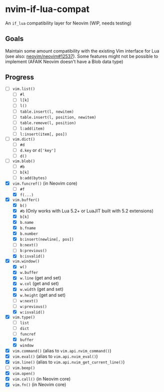 # nvim-if-lua-compat

An `if_lua` compatibility layer for Neovim (WIP, needs testing)

## Goals

Maintain some amount compatibility with the existing Vim interface for Lua (see also: [neovim/neovim#12537](https://github.com/neovim/neovim/issues/12537)). Some features might not be possible to implement (AFAIK Neovim doesn't have a Blob data type)

## Progress

- [ ] `vim.list()`
    - [ ] `#l`
    - [ ] `l[k]`
    - [ ] `l()`
    - [ ] `table.insert(l, newitem)`
    - [ ] `table.insert(l, position, newitem)`
    - [ ] `table.remove(l, position)`
    - [ ] `l:add(item)`
    - [ ] `l:insert(item[, pos])`
- [ ] `vim.dict()`
    - [ ] `#d`
    - [ ] `d.key` or `d['key']`
    - [ ] `d()`
- [ ] `vim.blob()`
    - [ ] `#b`
    - [ ] `b[k]`
    - [ ] `b:add(bytes)`
- [x] `vim.funcref()` (in Neovim core)
    - [ ] `#f`
    - [x] `f(...)`
- [x] `vim.buffer()`
    - [x] `b()`
    - [x] `#b` (Only works with Lua 5.2+ or LuaJIT built with 5.2 extensions)
    - [x] `b[k]`
    - [x] `b.name`
    - [x] `b.fname`
    - [x] `b.number`
    - [x] `b:insert(newline[, pos])`
    - [ ] `b:next()`
    - [ ] `b:previous()`
    - [x] `b:isvalid()`
- [x] `vim.window()`
    - [x] `w()`
    - [x] `w.buffer`
    - [x] `w.line` (get and set)
    - [x] `w.col` (get and set)
    - [x] `w.width` (get and set)
    - [x] `w.height` (get and set)
    - [ ] `w:next()`
    - [ ] `w:previous()`
    - [x] `w:isvalid()`
- [x] `vim.type()`
    - [ ] `list`
    - [ ] `dict`
    - [ ] `funcref`
    - [x] `buffer`
    - [x] `window`
- [x] `vim.command()` (alias to `vim.api.nvim_command()`)
- [x] `vim.eval()` (alias to `vim.api.nvim_eval()`)
- [x] `vim.line()` (alias to `vim.api.nvim_get_current_line()`)
- [ ] `vim.beep()`
- [x] `vim.open()`
- [x] `vim.call()` (in Neovim core)
- [x] `vim.fn()` (in Neovim core)
